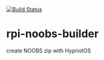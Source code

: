 [![Build Status](https://builder.hypriot.com/api/badge/github.com/hypriot/rpi-noobs-builder/status.svg?branch=master)](https://builder.hypriot.com/github.com/hypriot/rpi-noobs-builder)

# rpi-noobs-builder
create NOOBS zip with HypriotOS
